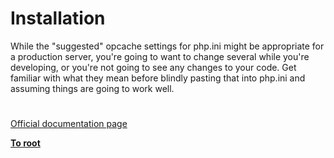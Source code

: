 # Installation




<div class="phpcode"><span class="html">
While the &quot;suggested&quot; opcache settings for php.ini might be appropriate for a production server, you&apos;re going to want to change several while you&apos;re developing, or you&apos;re not going to see any changes to your code. Get familiar with what they mean before blindly pasting that into php.ini and assuming things are going to work well.</span>
</div>
  

#

[Official documentation page](https://www.php.net/manual/en/opcache.installation.php)

**[To root](/README.md)**